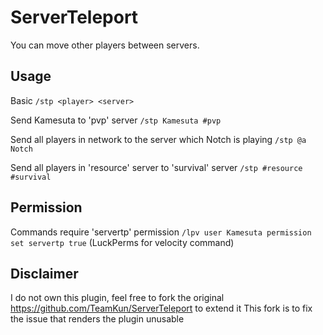 # ServerTeleport

You can move other players between servers.

## Usage

Basic
`/stp <player> <server>`

Send Kamesuta to 'pvp' server
`/stp Kamesuta #pvp`

Send all players in network to the server which Notch is playing
`/stp @a Notch`

Send all players in 'resource' server to 'survival' server
`/stp #resource #survival`

## Permission

Commands require 'servertp' permission
`/lpv user Kamesuta permission set servertp true`
(LuckPerms for velocity command)

## Disclaimer

I do not own this plugin, feel free to fork the original https://github.com/TeamKun/ServerTeleport to extend it
This fork is to fix the issue that renders the plugin unusable
